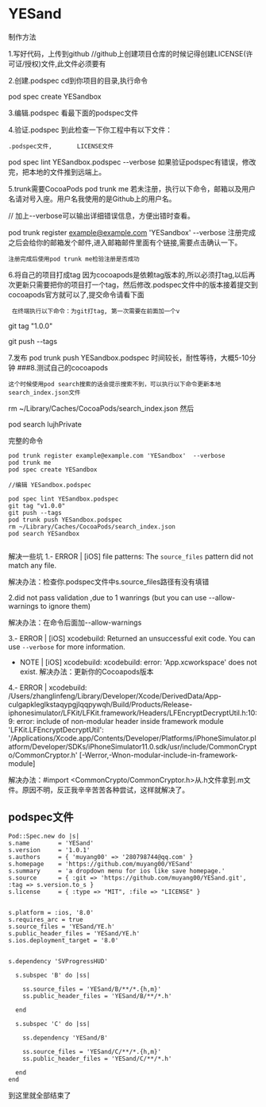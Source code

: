 # YESand


制作方法

1.写好代码，上传到github
     //github上创建项目仓库的时候记得创建LICENSE(许可证/授权)文件,此文件必须要有      

2.创建.podspec
    cd到你项目的目录,执行命令

  pod spec create YESandbox
  
3.编辑.podspec
  看最下面的podspec文件


4.验证.podspec
    到此检查一下你工程中有以下文件：

    .podspec文件,       LICENSE文件

pod spec lint YESandbox.podspec --verbose
     如果验证podspec有错误，修改完，把本地的文件推到远端上。
     
5.trunk需要CocoaPods
pod trunk me
    若未注册，执行以下命令，邮箱以及用户名请对号入座。用户名我使用的是Github上的用户名。

 // 加上--verbose可以输出详细错误信息，方便出错时查看。
      
pod trunk register example@example.com 'YESandbox'  --verbose
     注册完成之后会给你的邮箱发个邮件,进入邮箱邮件里面有个链接,需要点击确认一下。

    注册完成后使用pod trunk me检验注册是否成功


6.将自己的项目打成tag
       因为cocoapods是依赖tag版本的,所以必须打tag,以后再次更新只需要把你的项目打一个tag，然后修改.podspec文件中的版本接着提交到cocoapods官方就可以了,提交命令请看下面

     在终端执行以下命令：为git打tag, 第一次需要在前面加一个v

git tag "1.0.0" 
      
git push --tags


7.发布
pod trunk push YESandbox.podspec
    时间较长，耐性等待，大概5-10分钟       ###8.测试自己的cocoapods

    这个时候使用pod search搜索的话会提示搜索不到，可以执行以下命令更新本地search_index.json文件

rm ~/Library/Caches/CocoaPods/search_index.json
    然后

pod search lujhPrivate


完整的命令

```
pod trunk register example@example.com 'YESandbox'  --verbose
pod trunk me
pod spec create YESandbox
 
//编辑 YESandbox.podspec
 
pod spec lint YESandbox.podspec
git tag "v1.0.0"
git push --tags
pod trunk push YESandbox.podspec 
rm ~/Library/Caches/CocoaPods/search_index.json
pod search YESandbox


```
 
解决一些坑
1.- ERROR | [iOS] file patterns: The `source_files` pattern did not match any file.

解决办法：检查你.podspec文件中s.source_files路径有没有填错

2.did not pass validation ,due to 1 wanrings (but you can use --allow-warnings to ignore them)

解决办法：在命令后面加--allow-warnings

3.- ERROR | [iOS] xcodebuild: Returned an unsuccessful exit code. You can use `--verbose` for more information.
- NOTE | [iOS] xcodebuild: xcodebuild: error: 'App.xcworkspace' does not exist.
解决办法：更新你的Cocoapods版本
 
4.- ERROR | xcodebuild:  /Users/zhanglinfeng/Library/Developer/Xcode/DerivedData/App-culgapkleglkstaqypgjlqqpywqh/Build/Products/Release-iphonesimulator/LFKit/LFKit.framework/Headers/LFEncryptDecryptUtil.h:10:9: error: include of non-modular header inside framework module 'LFKit.LFEncryptDecryptUtil': '/Applications/Xcode.app/Contents/Developer/Platforms/iPhoneSimulator.platform/Developer/SDKs/iPhoneSimulator11.0.sdk/usr/include/CommonCrypto/CommonCryptor.h' [-Werror,-Wnon-modular-include-in-framework-module]

解决办法：#import <CommonCrypto/CommonCryptor.h>从.h文件拿到.m文件。原因不明，反正我辛辛苦苦各种尝试，这样就解决了。

     

## podspec文件

```
Pod::Spec.new do |s|
s.name        = 'YESand'
s.version     = '1.0.1'
s.authors     = { 'muyang00' => '280798744@qq.com' }
s.homepage    = 'https://github.com/muyang00/YESand'
s.summary     = 'a dropdown menu for ios like save homepage.'
s.source      = { :git => 'https://github.com/muyang00/YESand.git',
:tag => s.version.to_s }
s.license     = { :type => "MIT", :file => "LICENSE" }


s.platform = :ios, '8.0'
s.requires_arc = true
s.source_files = 'YESand/YE.h'
s.public_header_files = 'YESand/YE.h'
s.ios.deployment_target = '8.0'


s.dependency 'SVProgressHUD'

  s.subspec 'B' do |ss|
   
    ss.source_files = 'YESand/B/**/*.{h,m}'
    ss.public_header_files = 'YESand/B/**/*.h'
    
  end

  s.subspec 'C' do |ss|
   
    ss.dependency 'YESand/B'

    ss.source_files = 'YESand/C/**/*.{h,m}'
    ss.public_header_files = 'YESand/C/**/*.h'
 
  end
end

```

到这里就全部结束了





